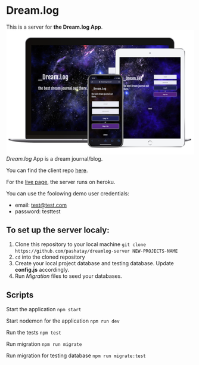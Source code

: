 # Dream.log

This is a server for **the Dream.log App**.
![app image](src/images/mainpage.png)
_Dream.log_ App is a dream journal/blog.

You can find the client repo [here](https://github.com/pashatay/dreamlog).

For the [live page](https://dreamlog.now.sh/), the server runs on heroku.

You can use the foolowing demo user credentials:

- email: test@test.com
- password: testtest

## To set up the server localy:

1. Clone this repository to your local machine `git clone https://github.com/pashatay/dreamlog-server NEW-PROJECTS-NAME`
2. `cd` into the cloned repository
3. Create your local project database and testing database. Update **config.js** accordingly.
4. Run _Migration_ files to seed your databases.

## Scripts

Start the application `npm start`

Start nodemon for the application `npm run dev`

Run the tests `npm test`

Run migration `npm run migrate`

Run migration for testing database `npm run migrate:test`
